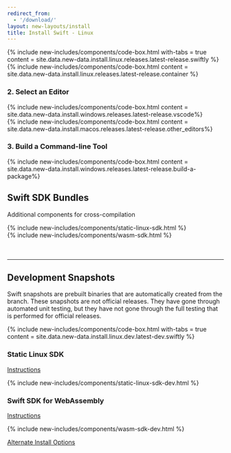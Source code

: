 ```yaml
---
redirect_from:
  - '/download/'
layout: new-layouts/install
title: Install Swift - Linux
---
```


<div class="content">
  <div class="release-box section">
    <div class="content">
      {% include new-includes/components/code-box.html with-tabs = true content = site.data.new-data.install.linux.releases.latest-release.swiftly %}
    </div>
  </div>
  <div class="release-box section">
    <div class="content">
      {% include new-includes/components/code-box.html content = site.data.new-data.install.linux.releases.latest-release.container %}
    </div>
  </div>
  <h3 id="editor" class="header-with-anchor">2. Select an Editor</h3>
  <div class="releases-grid">
    <div class="release-box section">
      <div class="content">
        {% include new-includes/components/code-box.html content = site.data.new-data.install.windows.releases.latest-release.vscode%}
      </div>
    </div>
    <div class="release-box section">
      <div class="content">
      {% include new-includes/components/code-box.html content = site.data.new-data.install.macos.releases.latest-release.other_editors%}
      </div>
    </div>
  </div>
  <h3 id="build-a-command-line-tool" class="header-with-anchor">3. Build a Command-line Tool</h3>
  <div class="release-box section">
    <div class="content">
      {% include new-includes/components/code-box.html content = site.data.new-data.install.windows.releases.latest-release.build-a-package%}
    </div>
  </div>
  <h2 id="swift-sdk-bundles" class="header-with-anchor">Swift SDK Bundles</h2>
  <div>
    <p class="content-copy">Additional components for cross-compilation</p>
  </div>
  <div class="releases-grid">
    <div class="release-box section">
      <div class="content">
      {% include new-includes/components/static-linux-sdk.html %}
      </div>
    </div>
    <div class="release-box section">
    <div class="content">
      {% include new-includes/components/wasm-sdk.html %}
    </div>
    </div>
  </div>
<br><br>
<hr>
  <h2 id="development-snapshots" class="header-with-anchor">Development Snapshots</h2>
  <div>
    <p class="content-copy">Swift snapshots are prebuilt binaries that are automatically created from the branch. These snapshots are not official releases. They have gone through automated unit testing, but they have not gone through the full testing that is performed for official releases.</p>
  </div>
  <div class="release-box section">
    <div class="content">
      {% include new-includes/components/code-box.html with-tabs = true content = site.data.new-data.install.linux.dev.latest-dev.swiftly %}
    </div>
  </div>
  <h3>Static Linux SDK</h3>
  <div>
    <p class="content-copy">
      <a class="content-link" href="/documentation/articles/static-linux-getting-started.html">Instructions</a>
    </p>
  </div>
  {% include new-includes/components/static-linux-sdk-dev.html %}
   <h3>Swift SDK for WebAssembly</h3>
  <div>
    <p class="content-copy">
      <a class="content-link" href="/documentation/articles/wasm-getting-started.html">Instructions</a>
    </p>
  </div>
  {% include new-includes/components/wasm-sdk-dev.html %}
  <div class="callout">
    <div>
      <p class="content-copy">
        <a class="content-link block" href="/install/linux/amazonlinux/2">Alternate Install Options</a>
      </p>
    </div>
  </div>
</div>
